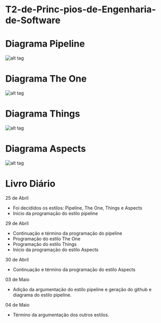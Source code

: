 # T2-de-Princ-pios-de-Engenharia-de-Software

# Diagrama Pipeline
![alt tag](https://raw.githubusercontent.com/HipsterHiken/T2-de-Princ-pios-de-Engenharia-de-Software/master/Diagrama%20Princípios%20de%20Engenharia%20de%20Software%20G1.png)

# Diagrama The One
![alt tag](https://raw.githubusercontent.com/HipsterHiken/T2-de-Princ-pios-de-Engenharia-de-Software/master/DiagramaTheOne.png)

# Diagrama Things
![alt tag](https://raw.githubusercontent.com/HipsterHiken/T2-de-Princ-pios-de-Engenharia-de-Software/master/DiagramaThings.png)

# Diagrama Aspects
![alt tag](https://raw.githubusercontent.com/HipsterHiken/T2-de-Princ-pios-de-Engenharia-de-Software/master/DiagramaAspects.png)

# Livro Diário

25 de Abril

- Foi decididos os estilos: Pipeline, The One, Things e Aspects
- Início da programação do estilo pipeline

29 de Abril

- Continuação e término da programação do pipeline
- Programação do estilo The One
- Programação do estilo Things
- Início da programação do estilo Aspects

30 de Abril

- Continuação e término da programação do estilo Aspects

03 de Maio

- Adição da argumentação do estilo pipeline e geração do github e diagrama do estilo pipeline.

04 de Maio

- Término da argumentação dos outros estilos.
